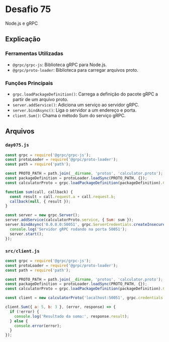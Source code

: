 # Desafio 75

Node.js e gRPC

## Explicação

### Ferramentas Utilizadas

- `@grpc/grpc-js`: Biblioteca gRPC para Node.js.
- `@grpc/proto-loader`: Biblioteca para carregar arquivos proto.

### Funções Principais

- `grpc.loadPackageDefinition()`: Carrega a definição do pacote gRPC a partir de um arquivo proto.
- `server.addService()`: Adiciona um serviço ao servidor gRPC.
- `server.bindAsync()`: Liga o servidor a um endereço e porta.
- `client.Sum()`: Chama o método Sum do serviço gRPC.

## Arquivos

### `day075.js`

```js
const grpc = require('@grpc/grpc-js');
const protoLoader = require('@grpc/proto-loader');
const path = require('path');

const PROTO_PATH = path.join(__dirname, 'protos', 'calculator.proto');
const packageDefinition = protoLoader.loadSync(PROTO_PATH, {});
const calculatorProto = grpc.loadPackageDefinition(packageDefinition).Calculator;

function sum(call, callback) {
  const result = call.request.a + call.request.b;
  callback(null, { result });
}

const server = new grpc.Server();
server.addService(calculatorProto.service, { Sum: sum });
server.bindAsync('0.0.0.0:50051', grpc.ServerCredentials.createInsecure(), () => {
  console.log('Servidor gRPC rodando na porta 50051');
  server.start();
});
```

### `src/client.js`

```js
const grpc = require('@grpc/grpc-js');
const protoLoader = require('@grpc/proto-loader');
const path = require('path');

const PROTO_PATH = path.join(__dirname, 'protos', 'calculator.proto');
const packageDefinition = protoLoader.loadSync(PROTO_PATH, {});
const calculatorProto = grpc.loadPackageDefinition(packageDefinition).Calculator;

const client = new calculatorProto('localhost:50051', grpc.credentials.createInsecure());

client.Sum({ a: 5, b: 3 }, (error, response) => {
  if (!error) {
    console.log('Resultado da soma:', response.result);
  } else {
    console.error(error);
  }
});
```